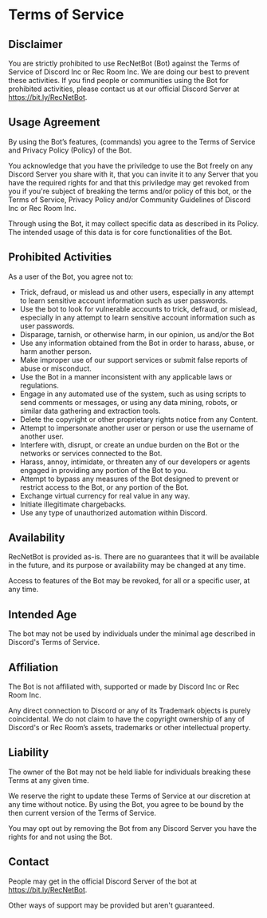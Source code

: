 # Terms of Service

## Disclaimer

You are strictly prohibited to use RecNetBot (Bot) against the Terms of Service of Discord Inc or Rec Room Inc. We are doing our best to prevent these activities. If you find people or communities using the Bot for prohibited activities, please contact us at our official Discord Server at https://bit.ly/RecNetBot.

## Usage Agreement

By using the Bot’s features, (commands) you agree to the Terms of Service and Privacy Policy (Policy) of the Bot.

You acknowledge that you have the priviledge to use the Bot freely on any Discord Server you share with it, that you can invite it to any Server that you have the required rights for and that this  priviledge may get revoked from you if you're subject of breaking the terms and/or policy of this bot, or the Terms of Service, Privacy Policy and/or Community Guidelines of Discord Inc or Rec Room Inc.

Through using the Bot, it may collect specific data as described in its Policy. The intended usage of this data is for core functionalities of the Bot.

## Prohibited Activities

As a user of the Bot, you agree not to:

- Trick, defraud, or mislead us and other users, especially in any attempt to learn sensitive account information such as user passwords.
- Use the bot to look for vulnerable accounts to trick, defraud, or mislead, especially in any attempt to learn sensitive account information such as user passwords.
- Disparage, tarnish, or otherwise harm, in our opinion, us and/or the Bot
- Use any information obtained from the Bot in order to harass, abuse, or harm another person.
- Make improper use of our support services or submit false reports of abuse or misconduct.
- Use the Bot in a manner inconsistent with any applicable laws or regulations.
- Engage in any automated use of the system, such as using
scripts to send comments or messages, or using any data mining, robots,
or similar data gathering and extraction tools.
- Delete the copyright or other proprietary rights notice from any Content.
- Attempt to impersonate another user or person or use the username of another user.
- Interfere with, disrupt, or create an undue burden on the Bot or the networks or services connected to the Bot.
- Harass, annoy, intimidate, or threaten any of our developers or agents engaged in providing any portion of the Bot to you.
- Attempt to bypass any measures of the Bot designed to prevent or restrict access to the Bot, or any portion of the Bot.
- Exchange virtual currency for real value in any way.
- Initiate illegitimate chargebacks.
- Use any type of unauthorized automation within Discord.

## Availability

RecNetBot is provided as-is. There are no guarantees that it will be available in the future, and its purpose or availability may be changed at any time.

Access to features of the Bot may be revoked, for all or a specific user, at any time.

## Intended Age

The bot may not be used by individuals under the minimal age described in Discord's Terms of Service.

## Affiliation

The Bot is not affiliated with, supported or made by Discord Inc or Rec Room Inc.

Any direct connection to Discord or any of its Trademark objects is 
purely coincidental. We do not claim to have the copyright ownership of 
any of Discord's or Rec Room’s assets, trademarks or other intellectual property.

## Liability

The owner of the Bot may not be held liable for individuals breaking these Terms at any given time.

We reserve the right to update these Terms of Service at our discretion at any time without notice. By using the Bot, you agree to be bound by the then current version of the Terms of Service.

You may opt out by removing the Bot from any Discord Server you have the rights for and not using the Bot.

## Contact

People may get in the official Discord Server of the bot at https://bit.ly/RecNetBot.

Other ways of support may be provided but aren't guaranteed.
